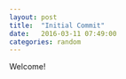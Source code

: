 ```yaml
---
layout: post
title:  "Initial Commit"
date:   2016-03-11 07:49:00
categories: random
---
```


Welcome!
